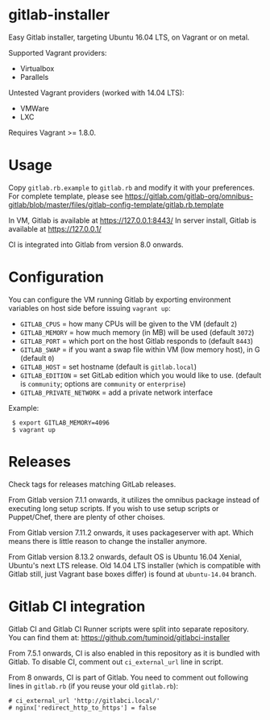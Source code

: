 gitlab-installer
================

Easy Gitlab installer, targeting Ubuntu 16.04 LTS, on Vagrant or on metal.

Supported Vagrant providers:
 * Virtualbox
 * Parallels

Untested Vagrant providers (worked with 14.04 LTS):
 * VMWare
 * LXC

Requires Vagrant >= 1.8.0.

Usage
=====

Copy `gitlab.rb.example` to `gitlab.rb` and modify it with your preferences.
For complete template, please see https://gitlab.com/gitlab-org/omnibus-gitlab/blob/master/files/gitlab-config-template/gitlab.rb.template

In VM, Gitlab is available at https://127.0.0.1:8443/
In server install, Gitlab is available at https://127.0.0.1/

CI is integrated into Gitlab from version 8.0 onwards.


Configuration
=============

You can configure the VM running Gitlab by exporting environment variables on host side before issuing `vagrant up`:
 * `GITLAB_CPUS` = how many CPUs will be given to the VM (default `2`)
 * `GITLAB_MEMORY` = how much memory (in MB) will be used (default `3072`)
 * `GITLAB_PORT` = which port on the host Gitlab responds to (default `8443`)
 * `GITLAB_SWAP` = if you want a swap file within VM (low memory host), in G (default `0`)
 * `GITLAB_HOST` = set hostname (default is `gitlab.local`)
 * `GITLAB_EDITION` = set GitLab edition which you would like to use. (default is `community`; options are `community` or `enterprise`)
 * `GITLAB_PRIVATE_NETWORK` = add a private network interface

Example:
```
 $ export GITLAB_MEMORY=4096
 $ vagrant up
```


Releases
========

Check tags for releases matching GitLab releases.

From Gitlab version 7.1.1 onwards, it utilizes the omnibus package instead of executing
long setup scripts. If you wish to use setup scripts or Puppet/Chef, there are plenty of
other choises.

From Gitlab version 7.11.2 onwards, it uses packageserver with apt. Which means there is
little reason to change the installer anymore.

From Gitlab version 8.13.2 onwards, default OS is Ubuntu 16.04 Xenial, Ubuntu's next LTS release.
Old 14.04 LTS installer (which is compatible with Gitlab still, just Vagrant base boxes differ)
is found at `ubuntu-14.04` branch.


Gitlab CI integration
=====================

Gitlab CI and Gitlab CI Runner scripts were split into separate repository. You can find them at:
https://github.com/tuminoid/gitlabci-installer

From 7.5.1 onwards, CI is also enabled in this repository as it is bundled with Gitlab.
To disable CI, comment out `ci_external_url` line in script.

From 8 onwards, CI is part of Gitlab. You need to comment out following lines in `gitlab.rb`
(if you reuse your old `gitlab.rb`):
```
# ci_external_url 'http://gitlabci.local/'
# nginx['redirect_http_to_https'] = false
```

